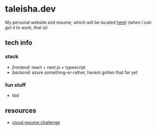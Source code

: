 # taleisha.dev
My personal website and resume, which will be located [here](https://taleisha.dev)! *(when I can get it to work, that is)*

## tech info
### stack
* *frontend:* react + next.js + typescript
* *backend:* azure something-or-rather, havent gotten that far yet
### fun stuff
* tbd

## resources
* [cloud resume challenge](https://cloudresumechallenge.dev/docs/the-challenge/azure/)
